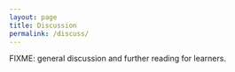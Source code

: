 ```yaml
---
layout: page
title: Discussion
permalink: /discuss/
---
```

FIXME: general discussion and further reading for learners.
